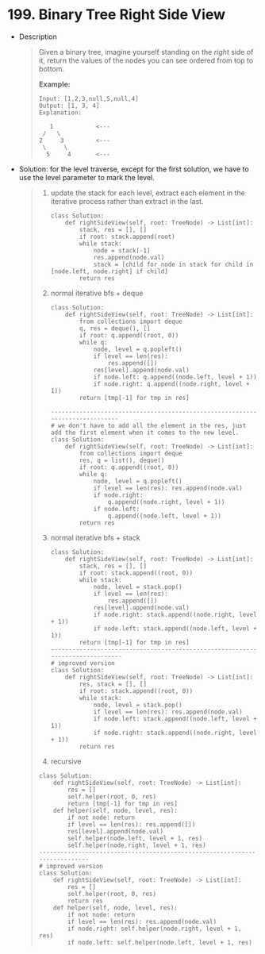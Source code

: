 # 199. Binary Tree Right Side View

- Description

  > Given a binary tree, imagine yourself standing on the *right* side of it, return the values of the nodes you can see ordered from top to bottom.
  >
  > **Example:**
  >
  > ```
  > Input: [1,2,3,null,5,null,4]
  > Output: [1, 3, 4]
  > Explanation:
  > 
  >    1            <---
  >  /   \
  > 2     3         <---
  >  \     \
  >   5     4       <---
  > ```

- Solution: for the level traverse, except for the first solution, we have to use the level parameter to mark the level.

  > 1. update the stack for each level,  extract each element in the iterative process rather than extract in the last.
  >
  >    ```python3
  >    class Solution:
  >        def rightSideView(self, root: TreeNode) -> List[int]:
  >            stack, res = [], []
  >            if root: stack.append(root)
  >            while stack:
  >                node = stack[-1]
  >                res.append(node.val)
  >                stack = [child for node in stack for child in [node.left, node.right] if child]
  >            return res
  >    ```
  >
  > 2. normal iterative bfs + deque
  >
  >    ```python3
  >    class Solution:
  >        def rightSideView(self, root: TreeNode) -> List[int]:
  >            from collections import deque
  >            q, res = deque(), []
  >            if root: q.append((root, 0))
  >            while q:
  >                node, level = q.popleft()
  >                if level == len(res): 
  >                    res.append([])
  >                res[level].append(node.val) 
  >                if node.left: q.append((node.left, level + 1))
  >                if node.right: q.append((node.right, level + 1))
  >            return [tmp[-1] for tmp in res]
  >            
  >    -----------------------------------------------------------------------------
  >    # we don't have to add all the element in the res, just add the first element when it comes to the new level.
  >    class Solution:
  >        def rightSideView(self, root: TreeNode) -> List[int]:
  >            from collections import deque
  >            res, q = list(), deque()
  >            if root: q.append((root, 0))
  >            while q:
  >                node, level = q.popleft()
  >                if level == len(res): res.append(node.val)
  >                if node.right:
  >                    q.append((node.right, level + 1))
  >                if node.left:
  >                    q.append((node.left, level + 1))
  >            return res
  >    ```
  >
  > 3. normal iterative bfs + stack
  >
  >    ```python3
  >    class Solution:
  >        def rightSideView(self, root: TreeNode) -> List[int]:
  >            stack, res = [], []
  >            if root: stack.append((root, 0))
  >            while stack:
  >                node, level = stack.pop()
  >                if level == len(res):
  >                    res.append([])
  >                res[level].append(node.val)
  >                if node.right: stack.append((node.right, level + 1))
  >                if node.left: stack.append((node.left, level + 1))
  >            return [tmp[-1] for tmp in res]
  >    ------------------------------------------------------------------------------
  >    # improved version
  >    class Solution:
  >        def rightSideView(self, root: TreeNode) -> List[int]:
  >            res, stack = [], []
  >            if root: stack.append((root, 0))
  >            while stack:
  >                node, level = stack.pop()
  >                if level == len(res): res.append(node.val)
  >                if node.left: stack.append((node.left, level + 1))
  >                if node.right: stack.append((node.right, level + 1))
  >            return res
  >    ```
  >
  > 4.  recursive
  >
  >    ```python3
  >    class Solution:
  >        def rightSideView(self, root: TreeNode) -> List[int]:
  >            res = []
  >            self.helper(root, 0, res)
  >            return [tmp[-1] for tmp in res]
  >        def helper(self, node, level, res):
  >            if not node: return 
  >            if level == len(res): res.append([])
  >            res[level].append(node.val)
  >            self.helper(node.left, level + 1, res)
  >            self.helper(node.right, level + 1, res)
  >    ---------------------------------------------------------------------------
  >    # improved version
  >    class Solution:
  >        def rightSideView(self, root: TreeNode) -> List[int]:
  >            res = []
  >            self.helper(root, 0, res)
  >            return res
  >        def helper(self, node, level, res):
  >            if not node: return
  >            if level == len(res): res.append(node.val)
  >            if node.right: self.helper(node.right, level + 1, res)
  >            if node.left: self.helper(node.left, level + 1, res)
  >    ```
  >
  >    